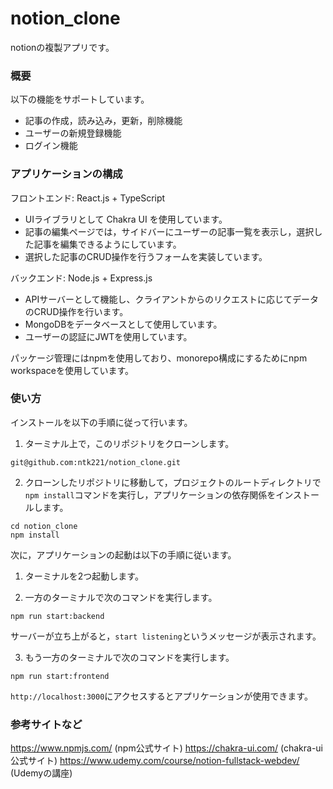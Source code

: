 # notion_clone

notionの複製アプリです。

### 概要
以下の機能をサポートしています。
- 記事の作成，読み込み，更新，削除機能
- ユーザーの新規登録機能
- ログイン機能

### アプリケーションの構成

フロントエンド: React.js + TypeScript
- UIライブラリとして Chakra UI を使用しています。
- 記事の編集ページでは，サイドバーにユーザーの記事一覧を表示し，選択した記事を編集できるようにしています。
- 選択した記事のCRUD操作を行うフォームを実装しています。

バックエンド: Node.js + Express.js
- APIサーバーとして機能し、クライアントからのリクエストに応じてデータのCRUD操作を行います。
- MongoDBをデータベースとして使用しています。
- ユーザーの認証にJWTを使用しています。

パッケージ管理にはnpmを使用しており、monorepo構成にするためにnpm workspaceを使用しています。

### 使い方
インストールを以下の手順に従って行います。

1. ターミナル上で，このリポジトリをクローンします。
```
git@github.com:ntk221/notion_clone.git
```

2. クローンしたリポジトリに移動して，プロジェクトのルートディレクトリで`npm install`コマンドを実行し，アプリケーションの依存関係をインストールします。
```
cd notion_clone
npm install
```

次に，アプリケーションの起動は以下の手順に従います。

1. ターミナルを2つ起動します。

2. 一方のターミナルで次のコマンドを実行します。
```
npm run start:backend
```
サーバーが立ち上がると，`start listening`というメッセージが表示されます。

3. もう一方のターミナルで次のコマンドを実行します。
```
npm run start:frontend
```

`http://localhost:3000`にアクセスするとアプリケーションが使用できます。

### 参考サイトなど
https://www.npmjs.com/ (npm公式サイト)
https://chakra-ui.com/ (chakra-ui公式サイト)
https://www.udemy.com/course/notion-fullstack-webdev/ (Udemyの講座)

